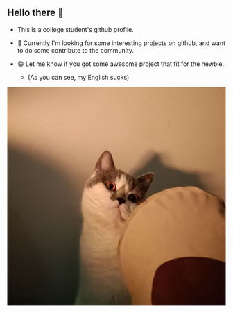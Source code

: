 ## Hello there 👋

- This is a college student's github profile.
- 🔭 Currently I'm looking for some interesting projects on github, and want to do some contribute to the community.
- 😄 Let me know if you got some awesome project that fit for the newbie.

  - (As you can see, my English sucks)

![This is me](./img/try.jpg)

<!--
**Try2079/Try2079** is a ✨ _special_ ✨ repository because its `README.md` (this file) appears on your GitHub profile.

Here are some ideas to get you started:

- 🔭 I’m currently working on ...
- 🌱 I’m currently learning ...
- 👯 I’m looking to collaborate on ...
- 🤔 I’m looking for help with ...
- 💬 Ask me about ...
- 📫 How to reach me: ...
- 😄 Pronouns: ...
- ⚡ Fun fact: ...
-->
